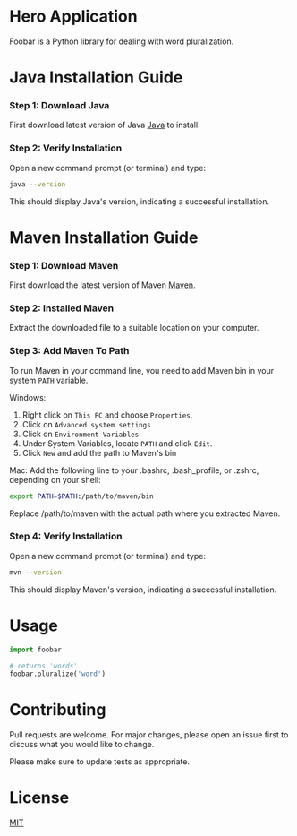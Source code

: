 # Hero Application

Foobar is a Python library for dealing with word pluralization.

# Java Installation Guide

### Step 1: Download Java
First download latest version of Java [Java](https://www.oracle.com/java/) to install.

### Step 2: Verify Installation
Open a new command prompt (or terminal) and type:

```bash
java --version
```
This should display Java's version, indicating a successful installation.

# Maven Installation Guide

### Step 1: Download Maven
First download the latest version of Maven [Maven](https://maven.apache.org/download.cgi).

### Step 2: Installed Maven
Extract the downloaded file to a suitable location on your computer.

### Step 3: Add Maven To Path
To run Maven in your command line, you need to add Maven bin in your system `PATH` variable.

Windows: 
1. Right click on `This PC` and choose `Properties`.
2. Click on `Advanced system settings`
3. Click on `Environment Variables`.
4. Under System Variables, locate `PATH` and click `Edit`.
5. Click `New` and add the path to Maven's bin

Mac:
Add the following line to your .bashrc, .bash_profile, or .zshrc, depending on your shell:
```bash
export PATH=$PATH:/path/to/maven/bin
```
Replace /path/to/maven with the actual path where you extracted Maven.

### Step 4: Verify Installation
Open a new command prompt (or terminal) and type:

```bash
mvn --version
```

This should display Maven's version, indicating a successful installation.

# Usage

```python
import foobar

# returns 'words'
foobar.pluralize('word')

```

# Contributing

Pull requests are welcome. For major changes, please open an issue first
to discuss what you would like to change.

Please make sure to update tests as appropriate.

# License

[MIT](https://choosealicense.com/licenses/mit/)
